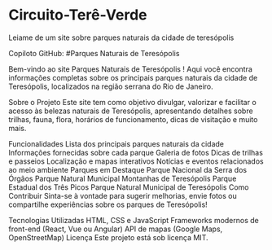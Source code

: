 # Circuito-Terê-Verde
Leiame de um site sobre parques naturais da cidade de teresópolis

Copiloto GitHub: #Parques Naturais de Teresópolis

Bem-vindo ao site Parques Naturais de Teresópolis !
Aqui você encontra informações completas sobre os principais parques naturais da cidade de Teresópolis, localizados na região serrana do Rio de Janeiro.

Sobre o Projeto
Este site tem como objetivo divulgar, valorizar e facilitar o acesso às belezas naturais de Teresópolis, apresentando detalhes sobre trilhas, fauna, flora, horários de funcionamento, dicas de visitação e muito mais.

Funcionalidades
Lista dos principais parques naturais da cidade
Informações fornecidas sobre cada parque
Galeria de fotos
Dicas de trilhas e passeios
Localização e mapas interativos
Notícias e eventos relacionados ao meio ambiente
Parques em Destaque
Parque Nacional da Serra dos Órgãos
Parque Natural Municipal Montanhas de Teresópolis
Parque Estadual dos Três Picos
Parque Natural Municipal de Teresópolis
Como Contribuir
Sinta-se à vontade para sugerir melhorias, envie fotos ou compartilhe experiências sobre os parques de Teresópolis!

Tecnologias Utilizadas
HTML, CSS e JavaScript
Frameworks modernos de front-end (React, Vue ou Angular)
API de mapas (Google Maps, OpenStreetMap)
Licença
Este projeto está sob licença MIT.
